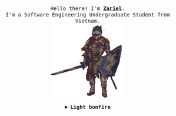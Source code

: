   <p align="center">
  <br>
  <samp>
    Hello there! I'm <b><a class="nofollow noopener noreferrer" target="_blank" href="">Zariel</a></b>.
    <br>I'm a Software Engineering Undergraduate Student from Vietnam.<br>
</samp>
  <img src="/assets/ds3.gif" width="200">
</p>
<details align="center">
<summary> <b> <samp> Light bonfire </samp></b></summary>
<samp>
 <b><h2 style="color: #fc6203">B O N F I R E &nbsp; L I T !</h2> </b>
<img src="/assets/bonfire.gif" width="200">
<p>Current Project: Scientific Research Management</p>
<p align="center">
  <a class="nofollow noopener noreferrer" href="https://www.linkedin.com/in/zarielnd/">
  <img src="/assets/linkedin.png" width="30px" alt="LinkedIn"></a>
  &nbsp; 
  &nbsp;
  <a class="nofollow noopener noreferrer" target="_blank" href="#">
  <img src="/assets//youtube.png" width="30px" alt="Twitter"></a>
  &nbsp; 
  &nbsp;
  <a class="nofollow noopener noreferrer" target="_blank" href="#">
  <img src="/assets/twitter.png" width="30px" alt="YouTube"></a>
  &nbsp;
  &nbsp;
  <a class="nofollow noopener noreferrer" target="_blank" href="#">
  <img src="/assets/estus_flask.png" width="23px" alt="Secret"></a>
</p> 
</samp>
</details>
